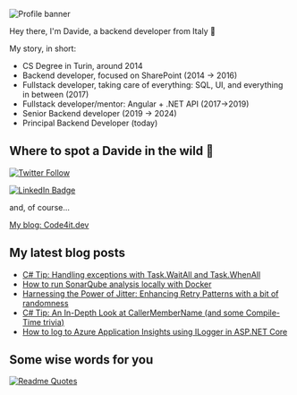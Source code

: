 ![Profile banner](https://www.code4it.dev/img/personal-cover-image.png)

Hey there, I'm Davide, a backend developer from Italy 🤏 

My story, in short:

* CS Degree in Turin, around 2014
* Backend developer, focused on SharePoint (2014 -> 2016)
* Fullstack developer, taking care of everything: SQL, UI, and everything in between (2017)
* Fullstack developer/mentor: Angular + .NET API (2017->2019)
* Senior Backend developer (2019 -> 2024)
* Principal Backend Developer (today) 

## Where to spot a Davide in the wild 🦏


[![Twitter Follow](https://img.shields.io/twitter/follow/BelloneDavide?label=Let%27s%20get%20in%20touch%20on%20Twitter&style=social)](https://twitter.com/BelloneDavide)

[![LinkedIn Badge](https://img.shields.io/badge/LinkedIn-Profile-informational?style=social&logo=linkedin)](https://www.linkedin.com/in/bellonedavide/)

and, of course...

[My blog: Code4it.dev](https://www.code4it.dev/)


## My latest blog posts

<!-- BLOG-POST-LIST:START -->
- [C# Tip: Handling exceptions with Task.WaitAll and Task.WhenAll](https://www.code4it.dev/csharptips/task-whenall-vs-task-waitall-error-handling/)
- [How to run SonarQube analysis locally with Docker](https://www.code4it.dev/blog/sonarqube-local-with-docker/)
- [Harnessing the Power of Jitter: Enhancing Retry Patterns with a bit of randomness](https://www.code4it.dev/architecture-notes/retry-patterns-jitter/)
- [C# Tip: An In-Depth Look at CallerMemberName &lpar;and some Compile-Time trivia&rpar;](https://www.code4it.dev/csharptips/callermembername-attribute/)
- [How to log to Azure Application Insights using ILogger in ASP.NET Core](https://www.code4it.dev/blog/azure-application-insights-ilogger-aspnetcore/)
<!-- BLOG-POST-LIST:END -->



## Some wise words for you

[![Readme Quotes](https://quotes-github-readme.vercel.app/api?type=horizontal&theme=light)](https://github.com/piyushsuthar/github-readme-quotes)
